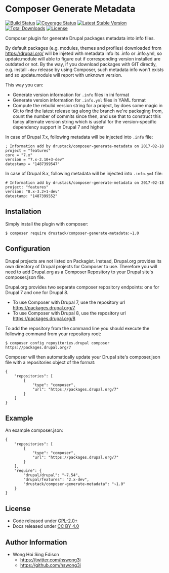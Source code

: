 # Composer Generate Metadata

[![Build
Status](https://travis-ci.org/drustack/composer-generate-metadata.svg?branch=master)](https://travis-ci.org/drustack/composer-generate-metadata)
[![Coverage
Status](https://coveralls.io/repos/drustack/composer-generate-metadata/badge.svg?branch=master&service=github)](https://coveralls.io/github/drustack/composer-generate-metadata?branch=master)
[![Latest Stable
Version](https://poser.pugx.org/drustack/composer-generate-metadata/v/stable.svg)](https://packagist.org/packages/drustack/composer-generate-metadata)
[![Total
Downloads](https://poser.pugx.org/drustack/composer-generate-metadata/downloads.svg)](https://packagist.org/packages/drustack/composer-generate-metadata)
[![License](https://poser.pugx.org/drustack/composer-generate-metadata/license.svg)](https://packagist.org/packages/drustack/composer-generate-metadata)

Composer plugin for generate Drupal packages metadata into info files.

By default packages (e.g. modules, themes and profiles) downloaded from
<https://drupal.org/> will be injeted with metadata info its .info or
.info.yml, so update.module will able to figure out if corresponding
version installed are outdated or not. By the way, if you download
packages with GIT directly, e.g. install `-dev` release by using
Composer, such metadata info won't exists and so update.module will
report with unknown version.

This way you can:

  - Generate version information for `.info` files in ini format
  - Generate version information for `.info.yml` files in YAML format
  - Compute the rebulid version string for a project, by does some magic
    in Git to find the latest release tag along the branch we're
    packaging from, count the number of commits since then, and use that
    to construct this fancy alternate version string which is useful for
    the version-specific dependency support in Drupal 7 and higher

In case of Drupal 7.x, following metadata will be injected into `.info`
file:

    ; Information add by drustack/composer-generate-metadata on 2017-02-18
    project = "features"
    core = "7.x"
    version = "7.x-2.10+3-dev"
    datestamp = "1487399547"

In case of Drupal 8.x, following metadata will be injected into
`.info.yml` file:

    # Information add by drustack/composer-generate-metadata on 2017-02-18
    project: "features"
    version: "8.x-3.2+1-dev"
    datestamp: "1487399552"

## Installation

Simply install the plugin with composer:

    $ composer require drustack/composer-generate-metadata:~1.0

## Configuration

Drupal projects are not listed on Packagist. Instead, Drupal.org
provides its own directory of Drupal projects for Composer to use.
Therefore you will need to add Drupal.org as a Composer Repository to
your Drupal site's composer.json file.

Drupal.org provides two separate composer repository endpoints: one for
Drupal 7 and one for Drupal 8.

  - To use Composer with Drupal 7, use the repository url
    <https://packages.drupal.org/7>
  - To use Composer with Drupal 8, use the repository url
    <https://packages.drupal.org/8>

To add the repository from the command line you should execute the
following command from your repository root:

    $ composer config repositories.drupal composer https://packages.drupal.org/7

Composer will then automatically update your Drupal site's composer.json
file with a repositories object of the format:

    {
        "repositories": [
            {
                "type": "composer",
                "url": "https://packages.drupal.org/7"
            }
        ]
    }

## Example

An example composer.json:

    {
        "repositories": [
            {
                "type": "composer",
                "url": "https://packages.drupal.org/7"
            }
        ],
        "require": {
            "drupal/drupal": "~7.54",
            "drupal/features": "2.x-dev",
            "drustack/composer-generate-metadata": "~1.0"
        }
    }

## License

  - Code released under
    [GPL-2.0+](https://github.com/drustack/composer-generate-metadata/blob/master/LICENSE)
  - Docs released under [CC BY
    4.0](http://creativecommons.org/licenses/by/4.0/)

## Author Information

  - Wong Hoi Sing Edison
      - <https://twitter.com/hswong3i>
      - <https://github.com/hswong3i>
